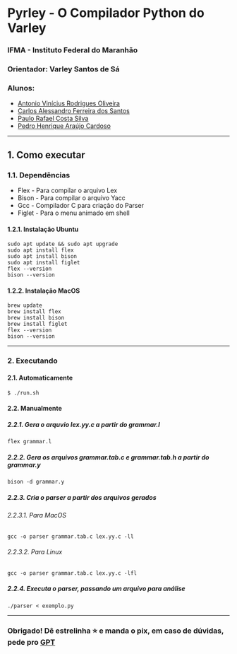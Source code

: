 # Pyrley - O Compilador Python do Varley
### IFMA - Instituto Federal do Maranhão
### Orientador: Varley Santos de Sá
### Alunos:
 - <a href="https://github.com/antoniovini47">Antonio Vinícius Rodrigues Oliveira</a>
 - <a href="https://github.com/carlossantos74">Carlos Alessandro Ferreira dos Santos</a>
 - <a href="https://github.com/CsPaulo">Paulo Rafael Costa Silva</a> 
 - <a href="https://github.com/pedro31415">Pedro Henrique Araújo Cardoso</a>
 ----
## 1. Como executar
### 1.1. Dependências
 - Flex - Para compilar o arquivo Lex
 - Bison - Para compilar o arquivo Yacc
 - Gcc - Compilador C para criação do Parser
 - Figlet - Para o menu animado em shell

#### 1.2.1. Instalação Ubuntu
 ```
sudo apt update && sudo apt upgrade
sudo apt install flex
sudo apt install bison
sudo apt install figlet
flex --version
bison --version
```
#### 1.2.2. Instalação MacOS
```
brew update
brew install flex
brew install bison
brew install figlet
flex --version
bison --version
```
---
### 2. Executando
#### 2.1. Automaticamente
```
$ ./run.sh
```
#### 2.2. Manualmente
##### 2.2.1. Gera o arquvio lex.yy.c a partir do grammar.l
```
flex grammar.l 
```
##### 2.2.2. Gera os arquivos grammar.tab.c e grammar.tab.h a partir do grammar.y
```
bison -d grammar.y
```
##### 2.2.3. Cria o parser a partir dos arquivos gerados
###### 2.2.3.1. Para MacOS
```
gcc -o parser grammar.tab.c lex.yy.c -ll
```
###### 2.2.3.2. Para Linux
```
gcc -o parser grammar.tab.c lex.yy.c -lfl
```
##### 2.2.4. Executa o parser, passando um arquivo para análise
```
./parser < exemplo.py
```
------
### Obrigado! Dê estrelinha ⭐️ e manda o pix, em caso de dúvidas, pede pro <a href="https://chatgpt.com">GPT</a> 
